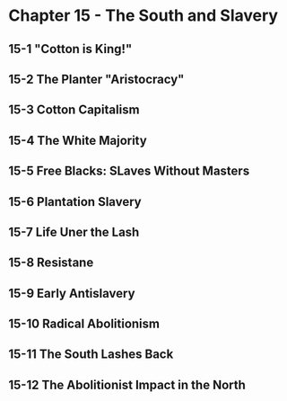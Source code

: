 # Chapter 15 - The South and Slavery

## 15-1 "Cotton is King!"

## 15-2 The Planter "Aristocracy"

## 15-3 Cotton Capitalism

## 15-4 The White Majority

## 15-5 Free Blacks: SLaves Without Masters

## 15-6 Plantation Slavery

## 15-7 Life Uner the Lash

## 15-8 Resistane

## 15-9 Early Antislavery

## 15-10 Radical Abolitionism

## 15-11 The South Lashes Back

## 15-12 The Abolitionist Impact in the North
